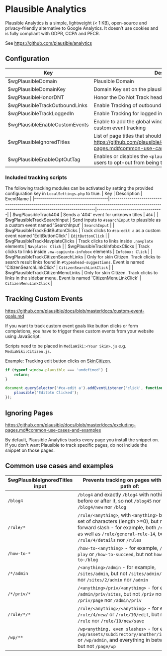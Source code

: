 # Plausible Analytics

Plausible Analytics is a simple, lightweight (< 1 KB), open-source and privacy-friendly alternative to Google Analytics. It doesn’t use cookies and is fully compliant with GDPR, CCPA and PECR.

See https://github.com/plausible/analytics

## Configuration
| Key                                 | Description                                                                                                                                         | Example                         | Default |
|-------------------------------------|-----------------------------------------------------------------------------------------------------------------------------------------------------|---------------------------------|---------|
| $wgPlausibleDomain                  | Plausible Domain                                                                                                                                    | https://plausible.io            | null    |
| $wgPlausibleDomainKey               | Domain Key set on the plausible website                                                                                                             | plausible.io                    | null    |
| $wgPlausibleHonorDNT                | Honor the Do Not Track header and disable tracking                                                                                                  | false                           | true    |
| $wgPlausibleTrackOutboundLinks      | Enable Tracking of outbound link clicks                                                                                                             | true                            | false   |
| $wgPlausibleTrackLoggedIn           | Enable Tracking for logged in users                                                                                                                 | true                            | false   |
| $wgPlausibleEnableCustomEvents      | Enable to add the global window.plausible function needed for custom event tracking                                                                 | true                            | false   |
| $wgPlausibleIgnoredTitles           | List of page titles that should not be tracked. https://github.com/plausible/docs/blob/master/docs/excluding-pages.md#common-use-cases-and-examples | ['/Page1', '/Special:*', ]      | []      |
| $wgPlausibleEnableOptOutTag         | Enables or disables the `<plausible-opt-out />` tag that allows users to opt-out from being tracked                                                 | false                           | true    |

### Included tracking scripts
The following tracking modules can be activated by setting the provided configuration key in `LocalSettings.php` to true.
| Key                                 | Description                                                                                                                                         | EventName                       |
|-------------------------------------|-----------------------------------------------------------------------------------------------------------------------------------------------------|---------------------------------|
| $wgPlausibleTrack404                | Sends a '404' event for unknown titles                                                                                                              | `404`                           |
| $wgPlausibleTrackSearchInput        | Send inputs to `#searchInput` to plausible as a custom event named 'SearchInput'                                                                    | `SearchInput`                   |
| $wgPlausibleTrackEditButtonClicks   | Track clicks to `#ca-edit a` as a custom event named 'EditButtonClick'                                                                              | `EditButtonClick`               |
| $wgPlausibleTrackNavplateClicks     | Track clicks to links inside `.navplate` elements						                                                                            | `Navplate: Click`               |
| $wgPlausibleTrackInfoboxClicks      | Track clicks to links inside `.mw-capiunto-infobox` elements				                                                                        | `Infobox: Click`                |
| $wgPlausibleTrackCitizenSearchLinks | Only for skin Citizen. Track clicks to search result links found in `#typeahead-suggestions`. Event is named 'CitizenSearchLinkClick'               | `CitizenSearchLinkClick`        |
| $wgPlausibleTrackCitizenMenuLinks   | Only for skin Citizen. Track clicks to links in the sidebar menu. Event is named 'CitizenMenuLinkClick'                                             | `CitizenMenuLinkClick`          |


## Tracking Custom Events
https://github.com/plausible/docs/blob/master/docs/custom-event-goals.md

If you want to track custom event goals like button clicks or form completions, you have to trigger these custom events from your website using JavaScript.

Scripts need to be placed in `MediaWiki:<Your Skin>.js` e.g. `MediaWiki:Citizen.js`.

Example: Tracking edit button clicks on [SkinCitizen](https://github.com/StarCitizenTools/mediawiki-skins-Citizen).
```js
if (typeof window.plausible === 'undefined') {
    return;
}

document.querySelector('#ca-edit a').addEventListener('click', function (event) {
    plausible('Editbtn Clicked');
});
```

## Ignoring Pages
https://github.com/plausible/docs/blob/master/docs/excluding-pages.md#common-use-cases-and-examples

By default, Plausible Analytics tracks every page you install the snippet on. If you don't want Plausible to track specific pages, do not include the snippet on those pages.

## Common use cases and examples
| $wgPlausibleIgnoredTitles input | Prevents tracking on pages with a URL path of: |
| ------------- | ------------- |
| `/blog4` | `/blog4` and exactly `/blog4` with nothing before or after it, so not `/blog45` nor `/blog4/new` nor `/blog` |
| `/rule/*` | `/rule/<anything>`, with `<anything>` being any set of characters (length >=0), but not a forward slash - for example, both `/rule/1` as well as `/rule/general-rule-14`, but not `/rule/4/details` nor `/rules` |
| `/how-to-*` | `/how-to-<anything>` - for example, `/how-to-play` or `/how-to-succeed`, but not `how-to-/blog` |
| `/*/admin` | `/<anything>/admin` - for example, `/sites/admin`, but not `/sites/admin/page-2` nor `/sites/2/admin` nor `/admin` |
| `/*/priv/*` | `/<anything>/priv/<anything>` - for example, `/admin/priv/sites`, but not `/priv` nor `/priv/page` nor `/admin/priv` |
| `/rule/*/*` | `/rule/<anything>/<anything>` - for example, `/rule/4/new/` or `/rule/10/edit`, but not `/rule` nor `/rule/10/new/save` |
| `/wp/**` | `/wp<anything, even slashes>` - for example, `/wp/assets/subdirectory/another/image.png` or `/wp/admin`, and everything in between, but not `/page/wp`
